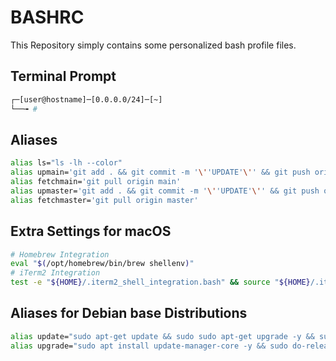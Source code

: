 # BASHRC

This Repository simply contains some personalized bash profile files.


## Terminal Prompt

```bash
┌─[user@hostname]─[0.0.0.0/24]─[~]
└──╼ #
```

## Aliases

```bash
alias ls="ls -lh --color"
alias upmain='git add . && git commit -m '\''UPDATE'\'' && git push origin main'
alias fetchmain='git pull origin main'
alias upmaster='git add . && git commit -m '\''UPDATE'\'' && git push origin master'
alias fetchmaster='git pull origin master'
```

## Extra Settings for macOS

```bash
# Homebrew Integration
eval "$(/opt/homebrew/bin/brew shellenv)"
# iTerm2 Integration
test -e "${HOME}/.iterm2_shell_integration.bash" && source "${HOME}/.iterm2_shell_integration.bash"
```

## Aliases for Debian base Distributions

```bash
alias update="sudo apt-get update && sudo sudo apt-get upgrade -y && sudo apt-get dist-upgrade -y && sudo apt autoremove -y"
alias upgrade="sudo apt install update-manager-core -y && sudo do-release-upgrade -y"
```
